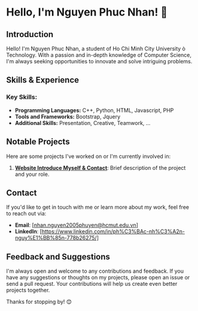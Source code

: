 # Hello, I'm Nguyen Phuc Nhan! 👋

## Introduction

Hello! I'm Nguyen Phuc Nhan, a student of Ho Chi Minh City University ò Technology. With a passion and in-depth knowledge of Computer Science, I'm always seeking opportunities to innovate and solve intriguing problems.

## Skills & Experience

### Key Skills:

- **Programming Languages:** C++, Python, HTML, Javascript, PHP
- **Tools and Frameworks:** Bootstrap, Jquery
- **Additional Skills:** Presentation, Creative, Teamwork, ...

## Notable Projects

Here are some projects I've worked on or I'm currently involved in:

1. **[Website Introduce Myself & Contact](phucnhan289.great-site.net/1/)**: Brief description of the project and your role.

## Contact

If you'd like to get in touch with me or learn more about my work, feel free to reach out via:

- **Email**: [nhan.nguyen2005phuyen@hcmut.edu.vn]
- **LinkedIn**: [https://www.linkedin.com/in/ph%C3%BAc-nh%C3%A2n-nguy%E1%BB%85n-778b26275/]

## Feedback and Suggestions

I'm always open and welcome to any contributions and feedback. If you have any suggestions or thoughts on my projects, please open an issue or send a pull request. Your contributions will help us create even better projects together.

Thanks for stopping by! 😊
